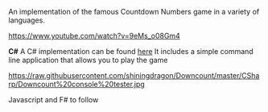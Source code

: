 An implementation of the famous Countdown Numbers game in a variety of languages.

https://www.youtube.com/watch?v=9eMs_o08Gm4

**C\#**
A C# implementation can be found <a href="https://github.com/shiningdragon/Downcount/tree/master/CSharp">here</a> 
It includes a simple command line application that allows you to play the game

https://raw.githubusercontent.com/shiningdragon/Downcount/master/CSharp/Downcount%20console%20tester.jpg

Javascript and F# to follow
